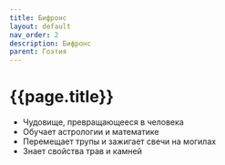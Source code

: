```yaml
---
title: Бифронс
layout: default
nav_order: 2
description: Бифронс
parent: Гоэтия
---
```


# {{page.title}}

- Чудовище, превращающееся в человека
- Обучает астрологии и математике
- Перемещает трупы и зажигает свечи на могилах
- Знает свойства трав и камней
